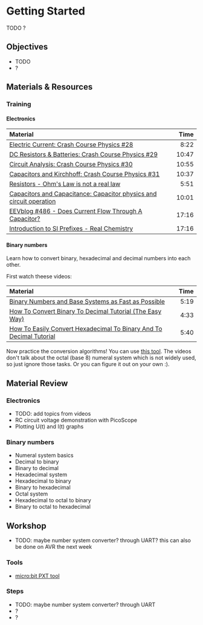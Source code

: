 # Getting Started
TODO
?

## Objectives
 - TODO
 - ?

## Materials & Resources
### Training

#### Electronics
| Material | Time |
|:---------|-----:|
| [Electric Current: Crash Course Physics #28](https://www.youtube.com/watch?v=HXOok3mfMLM) | 8:22 |
| [DC Resistors & Batteries: Crash Course Physics #29](https://www.youtube.com/watch?v=g-wjP1otQWI) | 10:47 |
| [Circuit Analysis: Crash Course Physics #30](https://www.youtube.com/watch?v=-w-VTw0tQlE) | 10:55 |
| [Capacitors and Kirchhoff: Crash Course Physics #31](https://www.youtube.com/watch?v=vuCJP_5KOlI) | 10:37 |
| [Resistors - Ohm's Law is not a real law](https://www.youtube.com/watch?v=G3H5lKoWPpY) | 5:51 |
| [Capacitors and Capacitance: Capacitor physics and circuit operation](https://www.youtube.com/watch?v=f_MZNsEqyQw) | 10:01 |
| [EEVblog #486 - Does Current Flow Through A Capacitor?](https://www.youtube.com/watch?v=ppWBwZS4e7A) | 17:16 |
| [Introduction to SI Prefixes - Real Chemistry](https://www.youtube.com/watch?v=nQDKEzR-vWg) | 17:16 |

#### Binary numbers
Learn how to convert binary, hexadecimal and decimal numbers into each other.

First watch theese videos:

| Material | Time |
|:---------|-----:|
| [Binary Numbers and Base Systems as Fast as Possible](https://www.youtube.com/watch?v=LpuPe81bc2w) | 5:19 |
| [How To Convert Binary To Decimal Tutorial (The Easy Way)](https://www.youtube.com/watch?v=tfKe8PPI2zs) | 4:33 |
| [How To Easily Convert Hexadecimal To Binary And To Decimal Tutorial](https://www.youtube.com/watch?v=t_kA5KQxByc) | 5:40 |

Now practice the conversion algorithms! You can use [this tool](https://www.cs.ucsb.edu/~pconrad/cs16/topics/numberConversions/). The videos don't talk about the octal (base 8) numeral system which is not widely used, so just ignore those tasks. Or you can figure it out on your own :).

## Material Review

### Electronics
 - TODO: add topics from videos
 - RC circuit voltage demonstration with PicoScope
 - Plotting U(t) and I(t) graphs

### Binary numbers
 - Numeral system basics
 - Decimal to binary
 - Binary to decimal
 - Hexadecimal system
 - Hexadecimal to binary
 - Binary to hexadecimal
 - Octal system
 - Hexadecimal to octal to binary
 - Binary to octal to hexadecimal

## Workshop
 - TODO: maybe number system converter? through UART? this can also be done on AVR the next week

### Tools
 - [micro:bit PXT tool](https://pxt.microbit.org/?lang=en)

### Steps
 - TODO: maybe number system converter? through UART
 - ?
 - ?
